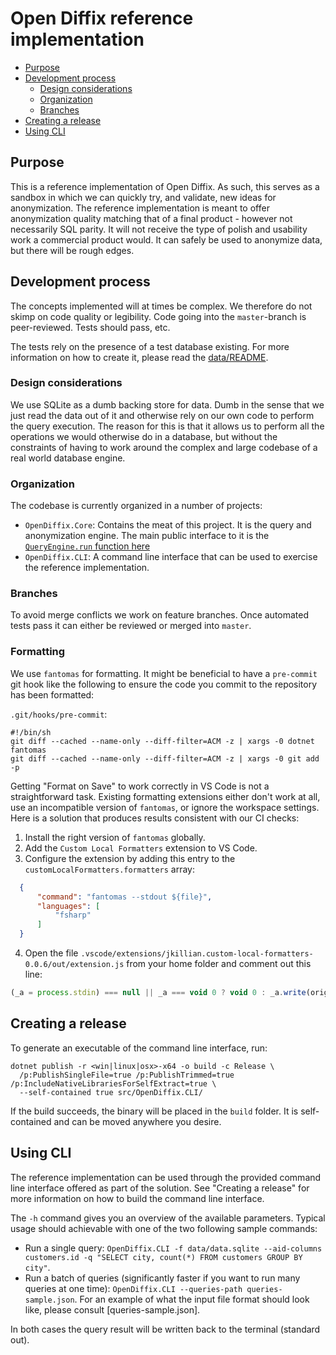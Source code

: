 # Open Diffix reference implementation

- [Purpose](#purpose)
- [Development process](#development-process)
  - [Design considerations](#design-considerations)
  - [Organization](#organization)
  - [Branches](#branches)
- [Creating a release](#creating-a-release)
- [Using CLI](#using-cli)


## Purpose

This is a reference implementation of Open Diffix.
As such, this serves as a sandbox in which we can quickly try, and validate, new ideas for anonymization.
The reference implementation is meant to offer anonymization quality matching that of a final product - however
not necessarily SQL parity. It will not receive the type of polish and usability work a commercial product would.
It can safely be used to anonymize data, but there will be rough edges.

## Development process

The concepts implemented will at times be complex. We therefore do not skimp on code quality or legibility.
Code going into the `master`-branch is peer-reviewed. Tests should pass, etc.

The tests rely on the presence of a test database existing.
For more information on how to create it, please read the [data/README](data/README.md).

### Design considerations

We use SQLite as a dumb backing store for data. Dumb in the sense that we just read the data out of it and
otherwise rely on our own code to perform the query execution. The reason for this is that it allows us to
perform all the operations we would otherwise do in a database, but without the constraints of having to work
around the complex and large codebase of a real world database engine.

### Organization

The codebase is currently organized in a number of projects:

- `OpenDiffix.Core`: Contains the meat of this project. It is the query and anonymization engine.
  The main public interface to it is the [`QueryEngine.run` function here](src/OpenDiffix.Core/QueryEngine.fs)
- `OpenDiffix.CLI`: A command line interface that can be used to exercise the reference implementation.

### Branches

To avoid merge conflicts we work on feature branches. Once automated tests pass it can either be reviewed
or merged into `master`.

### Formatting

We use `fantomas` for formatting.
It might be beneficial to have a `pre-commit` git hook like the following to ensure the code
you commit to the repository has been formatted:

`.git/hooks/pre-commit`:

```
#!/bin/sh
git diff --cached --name-only --diff-filter=ACM -z | xargs -0 dotnet fantomas
git diff --cached --name-only --diff-filter=ACM -z | xargs -0 git add -p
```

Getting "Format on Save" to work correctly in VS Code is not a straightforward task.
Existing formatting extensions either don't work at all, use an incompatible version of `fantomas`, or ignore the workspace settings.
Here is a solution that produces results consistent with our CI checks:

1. Install the right version of `fantomas` globally.
2. Add the `Custom Local Formatters` extension to VS Code.
3. Configure the extension by adding this entry to the `customLocalFormatters.formatters` array:
```json
  {
      "command": "fantomas --stdout ${file}",
      "languages": [
          "fsharp"
      ]
  }
```
4. Open the file `.vscode/extensions/jkillian.custom-local-formatters-0.0.6/out/extension.js` from your home folder and comment out this line:
```js
(_a = process.stdin) === null || _a === void 0 ? void 0 : _a.write(originalDocumentText);
```

## Creating a release

To generate an executable of the command line interface, run:

```
dotnet publish -r <win|linux|osx>-x64 -o build -c Release \
  /p:PublishSingleFile=true /p:PublishTrimmed=true /p:IncludeNativeLibrariesForSelfExtract=true \
  --self-contained true src/OpenDiffix.CLI/
```

If the build succeeds, the binary will be placed in the `build` folder.
It is self-contained and can be moved anywhere you desire.

## Using CLI

The reference implementation can be used through the provided command line interface offered as part of the solution.
See "Creating a release" for more information on how to build the command line interface.

The `-h` command gives you an overview of the available parameters. Typical usage should achievable with one of the
two following sample commands:

- Run a single query: `OpenDiffix.CLI -f data/data.sqlite --aid-columns customers.id -q "SELECT city, count(*) FROM
  customers GROUP BY city"`.
- Run a batch of queries (significantly faster if you want to run many queries at one time): `OpenDiffix.CLI
  --queries-path queries-sample.json`. For an example of what the input file format should look like,
  please consult [queries-sample.json].

In both cases the query result will be written back to the terminal (standard out).
